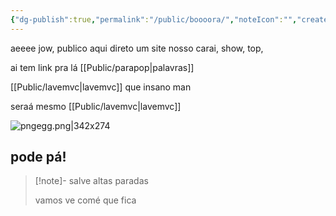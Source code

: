 ```yaml
---
{"dg-publish":true,"permalink":"/public/boooora/","noteIcon":"","created":"2025-10-19T23:43:37.880-03:00","updated":"2025-10-20T15:31:29.473-03:00"}
---
```


aeeee jow, publico aqui direto um site nosso carai, show, top, 

ai tem link pra lá [[Public/parapop\|palavras]]

[[Public/lavemvc\|lavemvc]]
que insano man

seraá mesmo [[Public/lavemvc\|lavemvc]]


![pngegg.png|342x274](/img/user/Public/Anexos/pngegg.png)


## pode pá!


> [!note]- salve
> altas paradas
> 
> vamos ve comé  que fica
